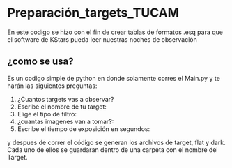 # Preparación_targets_TUCAM
En este codigo se hizo con el fin de crear tablas de formatos .esq para que el software de KStars pueda leer nuestras noches de observación

## ¿como se usa?
Es un codigo simple de python en donde solamente corres el Main.py y te harán las siguientes preguntas:
1. ¿Cuantos targets vas a observar?
2. Escribe el nombre de tu target:
3. Elige el tipo de filtro:
4. ¿cuantas imagenes van a tomar?:
5. Escribe el tiempo de exposición en segundos:

y despues de correr el código se generan los archivos de target, flat y dark. Cada uno de ellos se guardaran dentro de una carpeta con el nombre del Target.
